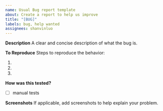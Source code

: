 ```yaml
---
name: Usual Bug report template
about: Create a report to help us improve
title: "[BUG]"
labels: bug, help wanted
assignees: shanvinluo
---
```


**Description**
A clear and concise description of what the bug is.

**To Reproduce**
Steps to reproduce the behavior:

1.
2.
3.

**How was this tested?**

- [ ] manual tests

**Screenshots**
If applicable, add screenshots to help explain your problem.
